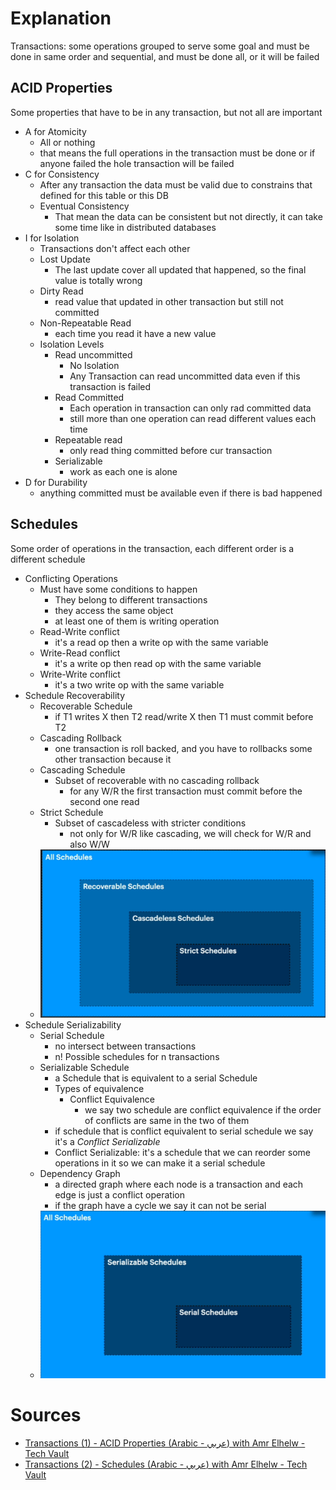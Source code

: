 # Explanation
Transactions: some operations grouped to serve some goal and must be done in same order and sequential, and must be done all, or it will be failed 
## ACID Properties
Some properties that have to be in any transaction, but not all are important
- A for Atomicity
	- All or nothing
	- that means the full operations in the transaction must be done or if anyone failed the hole transaction will be failed
- C for Consistency
	- After any transaction the data must be valid due to constrains that defined for this table or this DB
	- Eventual Consistency
		- That mean the data can be consistent but not directly, it can take some time like in distributed databases
- I for Isolation
	- Transactions don't affect each other
	- Lost Update
		- The last update cover all updated that happened, so the final value is totally wrong
	- Dirty Read
		- read value that updated in other transaction but still not committed 
	- Non-Repeatable Read
		- each time you read it have a new value
	- Isolation Levels
		- Read uncommitted
			- No Isolation
			- Any Transaction can read uncommitted data even if this transaction is failed
		- Read Committed
			- Each operation in transaction can only rad committed data
			- still more than one operation can read different values each time
		- Repeatable read
			- only read thing committed before cur transaction 
		- Serializable
			- work as each one is alone
- D for Durability
	- anything committed must be available even if there is bad happened 
## Schedules
Some order of operations in the transaction, each different order is a different schedule 
- Conflicting Operations
	- Must have some conditions to happen
		- They belong to different transactions
		- they access the same object
		- at least one of them is writing operation 
	- Read-Write conflict
		- it's a read op then a write op with the same variable
	- Write-Read conflict
		- it's a write op then read op with the same variable
	- Write-Write conflict
		- it's a two write op with the same variable
- Schedule Recoverability
	- Recoverable Schedule
		- if T1 writes X then T2 read/write X then T1 must commit before T2
	- Cascading Rollback
		- one transaction is roll backed, and you have to rollbacks some other transaction because it
	- Cascading Schedule
		- Subset of recoverable with no cascading rollback 
			- for any W/R the first transaction must commit before the second one read
	- Strict Schedule
		- Subset of cascadeless with stricter conditions 
			- not only for W/R like cascading, we will check for W/R and also W/W 
	- ![](Imgs/Pasted%20image%2020250402073343.png)
- Schedule Serializability 
	- Serial Schedule
		- no intersect between transactions
		- n! Possible schedules for n transactions
	- Serializable Schedule
		- a Schedule that is equivalent to a serial Schedule 
		- Types of equivalence 
			- Conflict Equivalence
				- we say two schedule are conflict equivalence if the order of conflicts are same in the two of them
		- if schedule that is conflict equivalent to serial schedule we say it's a *Conflict Serializable* 
		- Conflict Serializable: it's a schedule that we can reorder some operations in it so we can make it a serial schedule
	- Dependency Graph 
		- a directed graph where each node is a transaction and each edge is just a conflict operation
		- if the graph have a cycle we say it can not be serial
	- ![](Imgs/Pasted%20image%2020250402080106.png)
# Sources
- [Transactions (1) - ACID Properties (Arabic - عربي) with Amr Elhelw - Tech Vault](https://www.youtube.com/watch?v=ziH5Y4tvQJE&list=PLE8kQVoC67PzGwMMsSk3C8MvfAqcYjusF&index=17&pp=iAQB "Transactions (1) - ACID Properties (Arabic - عربي) with Amr Elhelw - Tech Vault")
- [Transactions (2) - Schedules (Arabic - عربي) with Amr Elhelw - Tech Vault](https://www.youtube.com/watch?v=KRZTwTWiUek&list=PLE8kQVoC67PzGwMMsSk3C8MvfAqcYjusF&index=18&pp=iAQB "Transactions (2) - Schedules (Arabic - عربي) with Amr Elhelw - Tech Vault")
